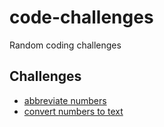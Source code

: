 # code-challenges
Random coding challenges

## Challenges
- [abbreviate numbers](./abbrv-numbers/README.md)
- [convert numbers to text](./num-to-text/README.md)
